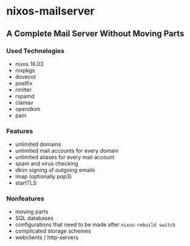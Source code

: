 # nixos-mailserver

## A Complete Mail Server Without Moving Parts

### Used Technologies
 * nixos 16.03
 * nixpkgs
 * dovecot
 * postfix
 * rmilter
 * rspamd
 * clamav
 * opendkim
 * pam

### Features
 * unlimited domains
 * unlimited mail accounts for every domain
 * unlimited aliases for every mail account
 * spam and virus checking
 * dkim signing of outgoing emails
 * imap (optionally pop3)
 * startTLS

### Nonfeatures
 * moving parts
 * SQL databases
 * configurations that need to be made after `nixos-rebuild switch`
 * complicated storage schemes
 * webclients / http-servers
